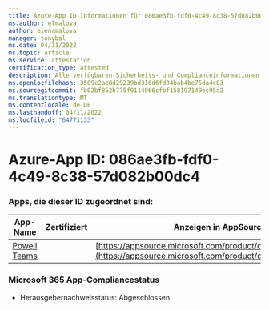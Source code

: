 ```yaml
---
title: Azure-App ID-Informationen für 086ae3fb-fdf0-4c49-8c38-57d082b00dc4
ms.author: elmalova
author: elenamalova
manager: tonybal
ms.date: 04/11/2022
ms.topic: article
ms.service: attestation
certification_type: attested
description: Alle verfügbaren Sicherheits- und Complianceinformationen für 086ae3fb-fdf0-4c49-8c38-57d082b00dc4.
ms.openlocfilehash: 3509c2ae8d29239bd316d6fd04bab4be75da4c83
ms.sourcegitcommit: fb02bf852b775f9114966cfbf158197149ec95a2
ms.translationtype: MT
ms.contentlocale: de-DE
ms.lasthandoff: 04/11/2022
ms.locfileid: "64771133"
---
```

# <a name="azure-app-id-086ae3fb-fdf0-4c49-8c38-57d082b00dc4"></a>Azure-App ID: 086ae3fb-fdf0-4c49-8c38-57d082b00dc4


### <a name="apps-associated-with-this-id"></a>Apps, die dieser ID zugeordnet sind:
| **App-Name** | **Zertifiziert** | **Anzeigen in AppSource** |
|--------------|---------------|-----------------------|
| [Powell Teams](../forward/WA200001585.md) |  | [https://appsource.microsoft.com/product/office/WA200001585](https://appsource.microsoft.com/product/office/WA200001585) |

### <a name="microsoft-365-app-compliance-status"></a>Microsoft 365 App-Compliancestatus
- Herausgebernachweisstatus: Abgeschlossen
